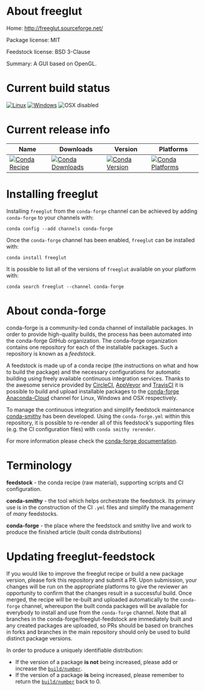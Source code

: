 About freeglut
==============

Home: http://freeglut.sourceforge.net/

Package license: MIT

Feedstock license: BSD 3-Clause

Summary: A GUI based on OpenGL.



Current build status
====================

[![Linux](https://img.shields.io/circleci/project/github/conda-forge/freeglut-feedstock/master.svg?label=Linux)](https://circleci.com/gh/conda-forge/freeglut-feedstock)
[![Windows](https://img.shields.io/appveyor/ci/conda-forge/freeglut-feedstock/master.svg?label=Windows)](https://ci.appveyor.com/project/conda-forge/freeglut-feedstock/branch/master)
![OSX disabled](https://img.shields.io/badge/OSX-disabled-lightgrey.svg)

Current release info
====================

| Name | Downloads | Version | Platforms |
| --- | --- | --- | --- |
| [![Conda Recipe](https://img.shields.io/badge/recipe-freeglut-green.svg)](https://anaconda.org/conda-forge/freeglut) | [![Conda Downloads](https://img.shields.io/conda/dn/conda-forge/freeglut.svg)](https://anaconda.org/conda-forge/freeglut) | [![Conda Version](https://img.shields.io/conda/vn/conda-forge/freeglut.svg)](https://anaconda.org/conda-forge/freeglut) | [![Conda Platforms](https://img.shields.io/conda/pn/conda-forge/freeglut.svg)](https://anaconda.org/conda-forge/freeglut) |

Installing freeglut
===================

Installing `freeglut` from the `conda-forge` channel can be achieved by adding `conda-forge` to your channels with:

```
conda config --add channels conda-forge
```

Once the `conda-forge` channel has been enabled, `freeglut` can be installed with:

```
conda install freeglut
```

It is possible to list all of the versions of `freeglut` available on your platform with:

```
conda search freeglut --channel conda-forge
```


About conda-forge
=================

conda-forge is a community-led conda channel of installable packages.
In order to provide high-quality builds, the process has been automated into the
conda-forge GitHub organization. The conda-forge organization contains one repository
for each of the installable packages. Such a repository is known as a *feedstock*.

A feedstock is made up of a conda recipe (the instructions on what and how to build
the package) and the necessary configurations for automatic building using freely
available continuous integration services. Thanks to the awesome service provided by
[CircleCI](https://circleci.com/), [AppVeyor](http://www.appveyor.com/)
and [TravisCI](https://travis-ci.org/) it is possible to build and upload installable
packages to the [conda-forge](https://anaconda.org/conda-forge)
[Anaconda-Cloud](http://docs.anaconda.org/) channel for Linux, Windows and OSX respectively.

To manage the continuous integration and simplify feedstock maintenance
[conda-smithy](http://github.com/conda-forge/conda-smithy) has been developed.
Using the ``conda-forge.yml`` within this repository, it is possible to re-render all of
this feedstock's supporting files (e.g. the CI configuration files) with ``conda smithy rerender``.

For more information please check the [conda-forge documentation](https://conda-forge.org/docs/).

Terminology
===========

**feedstock** - the conda recipe (raw material), supporting scripts and CI configuration.

**conda-smithy** - the tool which helps orchestrate the feedstock.
                   Its primary use is in the construction of the CI ``.yml`` files
                   and simplify the management of *many* feedstocks.

**conda-forge** - the place where the feedstock and smithy live and work to
                  produce the finished article (built conda distributions)


Updating freeglut-feedstock
===========================

If you would like to improve the freeglut recipe or build a new
package version, please fork this repository and submit a PR. Upon submission,
your changes will be run on the appropriate platforms to give the reviewer an
opportunity to confirm that the changes result in a successful build. Once
merged, the recipe will be re-built and uploaded automatically to the
`conda-forge` channel, whereupon the built conda packages will be available for
everybody to install and use from the `conda-forge` channel.
Note that all branches in the conda-forge/freeglut-feedstock are
immediately built and any created packages are uploaded, so PRs should be based
on branches in forks and branches in the main repository should only be used to
build distinct package versions.

In order to produce a uniquely identifiable distribution:
 * If the version of a package **is not** being increased, please add or increase
   the [``build/number``](http://conda.pydata.org/docs/building/meta-yaml.html#build-number-and-string).
 * If the version of a package **is** being increased, please remember to return
   the [``build/number``](http://conda.pydata.org/docs/building/meta-yaml.html#build-number-and-string)
   back to 0.